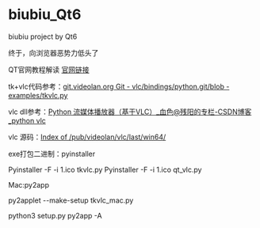 # biubiu_Qt6
biubiu project by Qt6

终于，向浏览器恶势力低头了

QT官网教程解读 [官网链接](https://doc.qt.io/qtforpython-6/tutorials/index.html#before-you-start)

tk+vlc代码参考：[git.videolan.org Git - vlc/bindings/python.git/blob - examples/tkvlc.py](https://git.videolan.org/?p=vlc/bindings/python.git;a=blob;f=examples/tkvlc.py;h=9984138afa37132ad1279e55d66eb7b705e21b98;hb=HEAD)

vlc dll参考：[Python 流媒体播放器（基于VLC）_血色@残阳的专栏-CSDN博客_python vlc](https://blog.csdn.net/yingshukun/article/details/89527561)

vlc 源码：[Index of /pub/videolan/vlc/last/win64/](http://download.videolan.org/pub/videolan/vlc/last/win64/)

exe打包二进制：pyinstaller

Pyinstaller -F -i 1.ico tkvlc.py
Pyinstaller -F -i 1.ico qt_vlc.py


Mac:py2app

py2applet --make-setup tkvlc_mac.py

python3 setup.py py2app -A

